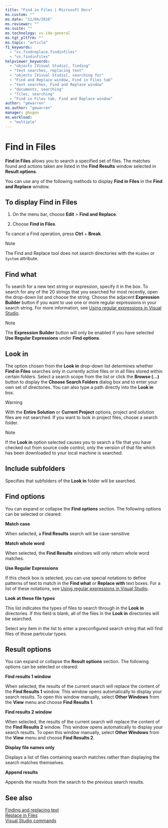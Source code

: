 ```yaml
---
title: "Find in Files | Microsoft Docs"
ms.custom: ""
ms.date: "11/04/2016"
ms.reviewer: ""
ms.suite: ""
ms.technology: vs-ide-general
ms.tgt_pltfrm: ""
ms.topic: "article"
f1_keywords: 
  - "vs.findreplace.findinfiles"
  - "vs.findinfiles"
helpviewer_keywords: 
  - "objects [Visual Studio], finding"
  - "text searches, replacing text"
  - "objects [Visual Studio], searching for"
  - "Find and Replace window, Find in Files tab"
  - "text searches, Find and Replace window"
  - "documents, searching"
  - "files, searching"
  - "Find in Files tab, Find and Replace window"
author: "gewarren"
ms.author: "gewarren"
manager: ghogen
ms.workload: 
  - "multiple"
---
```

# Find in Files

**Find in Files** allows you to search a specified set of files. The matches found and actions taken are listed in the **Find Results** window selected in **Result options**.

You can use any of the following methods to display **Find in Files** in the **Find and Replace** window.

## To display Find in Files

1. On the menu bar, choose **Edit** > **Find and Replace**.

1. Choose **Find in Files**.

To cancel a Find operation, press **Ctrl** + **Break**.

> [!NOTE]
> The Find and Replace tool does not search directories with the `Hidden` or `System` attribute.

## Find what

To search for a new text string or expression, specify it in the box. To search for any of the 20 strings that you searched for most recently, open the drop-down list and choose the string. Choose the adjacent **Expression Builder** button if you want to use one or more regular expressions in your search string. For more information, see [Using regular expressions in Visual Studio](../ide/using-regular-expressions-in-visual-studio.md).

> [!NOTE]
> The **Expression Builder** button will only be enabled if you have selected **Use Regular Expressions** under **Find options**.

## Look in

The option chosen from the **Look in** drop-down list determines whether **Find in Files** searches only in currently active files or in all files stored within certain folders. Select a search scope from the list or click the **Browse (...)** button to display the **Choose Search Folders** dialog box and to enter your own set of directories. You can also type a path directly into the **Look in** box.

> [!WARNING]
> With the **Entire Solution** or **Current Project** options, project and solution files are not searched. If you want to look in project files, choose a search folder.

> [!NOTE]
> If the **Look in** option selected causes you to search a file that you have checked out from source code control, only the version of that file which has been downloaded to your local machine is searched.

## Include subfolders

Specifies that subfolders of the **Look in** folder will be searched.

## Find options

You can expand or collapse the **Find options** section. The following options can be selected or cleared:

**Match case**  

When selected, a **Find Results** search will be case-sensitive

**Match whole word**  

When selected, the **Find Results** windows will only return whole word matches.

**Use Regular Expressions**  

If this check box is selected, you can use special notations to define patterns of text to match in the **Find what** or **Replace with** text boxes. For a list of these notations, see [Using regular expressions in Visual Studio](../ide/using-regular-expressions-in-visual-studio.md).

**Look at these file types**  

This list indicates the types of files to search through in the **Look in** directories. If this field is blank, all of the files in the **Look in** directories will be searched.

Select any item in the list to enter a preconfigured search string that will find files of those particular types.

## Result options

You can expand or collapse the **Result options** section. The following options can be selected or cleared:

**Find results 1 window**  

When selected, the results of the current search will replace the content of the **Find Results 1** window. This window opens automatically to display your search results. To open this window manually, select **Other Windows** from the **View** menu and choose **Find Results 1**.

**Find results 2 window**

When selected, the results of the current search will replace the content of the **Find Results 2** window. This window opens automatically to display your search results. To open this window manually, select **Other Windows** from the **View** menu and choose **Find Results 2**.

**Display file names only**

Displays a list of files containing search matches rather than displaying the search matches themselves.

**Append results**

Appends the results from the search to the previous search results.

## See also

[Finding and replacing text](../ide/finding-and-replacing-text.md)  
[Replace in Files](../ide/replace-in-files.md)  
[Visual Studio commands](../ide/reference/visual-studio-commands.md)